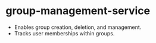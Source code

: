# group-management-service
* Enables group creation, deletion, and management.
* Tracks user memberships within groups.
